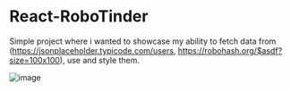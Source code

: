 # React-RoboTinder
Simple project where i wanted to showcase my ability to fetch data from (https://jsonplaceholder.typicode.com/users, https://robohash.org/$asdf?size=100x100), use and style them.

![image](https://github.com/Ondrej2556/React-RoboTinder/assets/115801896/cf83f6b3-c292-4a59-a0f4-47add1a098cb)

